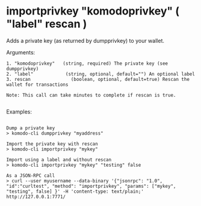 # importprivkey "komodoprivkey" ( "label" rescan )

Adds a private key (as returned by dumpprivkey) to your wallet.


Arguments:
```
1. "komodoprivkey"   (string, required) The private key (see dumpprivkey)
2. "label"            (string, optional, default="") An optional label
3. rescan               (boolean, optional, default=true) Rescan the wallet for transactions

Note: This call can take minutes to complete if rescan is true.


```
Examples:
```

Dump a private key
> komodo-cli dumpprivkey "myaddress"

Import the private key with rescan
> komodo-cli importprivkey "mykey"

Import using a label and without rescan
> komodo-cli importprivkey "mykey" "testing" false

As a JSON-RPC call
> curl --user myusername --data-binary '{"jsonrpc": "1.0", "id":"curltest", "method": "importprivkey", "params": ["mykey", "testing", false] }' -H 'content-type: text/plain;' http://127.0.0.1:7771/
```
